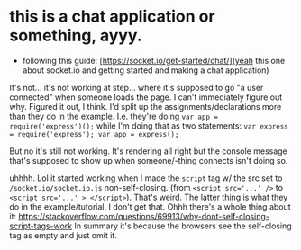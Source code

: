 # this is a chat application or something, ayyy.

* following this guide: [https://socket.io/get-started/chat/](yeah this one about socket.io and getting
started and making a chat application)

It's not... it's not working at step... where it's supposed to go "a user connected" when someone loads the page.
I can't immediately figure out why.
Figured it out, I think. I'd split up the assignments/declarations more than they do in the example.
I.e. they're doing `var app = require('express')();` while I'm doing that as two statements:
`var express = require('express'); var app = express();`

But no it's still not working.
It's rendering all right but the console message that's supposed to show up when someone/-thing connects isn't doing so.

uhhhh. Lol it started working when I made the `script` tag w/ the src set to `/socket.io/socket.io.js` non-self-closing.
(from `<script src='...' />` to `<script src='...' > </script>`). That's weird.
The latter thing is what they do in the example/tutorial. I don't get that.
Ohhh there's a whole thing about it: https://stackoverflow.com/questions/69913/why-dont-self-closing-script-tags-work
In summary it's because the browsers see the self-closing tag as empty and just omit it.
